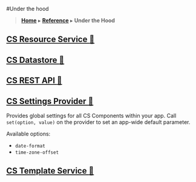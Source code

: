 #Under the hood
> [**Home**](../README.md) ▸ [**Reference**](../docs/README.md) ▸ **Under the Hood**

## [CS Resource Service :open_file_folder:](../src/cs-resource-service)

## [CS Datastore :open_file_folder:](../src/cs-data-store)

## [CS REST API :open_file_folder:](../src/cs-rest-api)

## [CS Settings Provider :open_file_folder:](../src/cs-settings-provider)
Provides global settings for all CS Components within your app.
Call `set(option, value)` on the provider to set an app-wide default parameter.

Available options:
* `date-format`
* `time-zone-offset`

## [CS Template Service :open_file_folder:](../src/cs-template-service)
